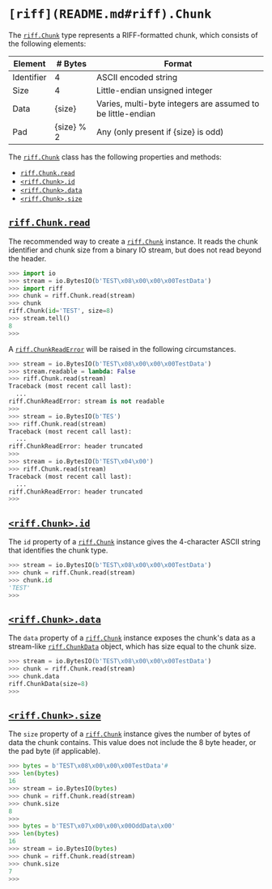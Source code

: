 # `[riff](README.md#riff).Chunk`

The [`riff.Chunk`](riff.Chunk.md#riffchunk) type represents a RIFF-formatted chunk, which consists of the following elements:

| Element    | # Bytes    | Format                                                      |
|------------|------------|-------------------------------------------------------------|
| Identifier | 4          | ASCII encoded string                                        |
| Size       | 4          | Little-endian unsigned integer                              |
| Data       | {size}     | Varies, multi-byte integers are assumed to be little-endian |
| Pad        | {size} % 2 | Any (only present if {size} is odd)                         |

The [`riff.Chunk`](riff.Chunk.md#riffchunk) class has the following properties and methods:

- [`riff.Chunk.read`](riff.Chunk.md#riffchunkread)
- [`<riff.Chunk>.id`](riff.Chunk.md#riffchunkid)
- [`<riff.Chunk>.data`](riff.Chunk.md#riffchunkdata)
- [`<riff.Chunk>.size`](riff.Chunk.md#riffchunksize)

## [`riff.Chunk.read`](riff.Chunk.md#riffchunkread)

The recommended way to create a [`riff.Chunk`](riff.Chunk.md#riffchunk) instance. It reads the chunk identifier and chunk size from a binary IO stream, but does not read beyond the header.

```python
>>> import io
>>> stream = io.BytesIO(b'TEST\x08\x00\x00\x00TestData')
>>> import riff
>>> chunk = riff.Chunk.read(stream)
>>> chunk
riff.Chunk(id='TEST', size=8)
>>> stream.tell()
8
>>>
```

A [`riff.ChunkReadError`](riff.ChunkReadError.md#riffchunkreaderror) will be raised in the following circumstances.

```python
>>> stream = io.BytesIO(b'TEST\x08\x00\x00\x00TestData')
>>> stream.readable = lambda: False
>>> riff.Chunk.read(stream)
Traceback (most recent call last):
  ...
riff.ChunkReadError: stream is not readable
>>>
>>> stream = io.BytesIO(b'TES')
>>> riff.Chunk.read(stream)
Traceback (most recent call last):
  ...
riff.ChunkReadError: header truncated
>>>
>>> stream = io.BytesIO(b'TEST\x04\x00')
>>> riff.Chunk.read(stream)
Traceback (most recent call last):
  ...
riff.ChunkReadError: header truncated
>>>
```

## [`<riff.Chunk>.id`](riff.Chunk.md#riffchunkid)

The `id` property of a [`riff.Chunk`](riff.Chunk.md#riffchunk) instance gives the 4-character ASCII string that identifies the chunk type.

```python
>>> stream = io.BytesIO(b'TEST\x08\x00\x00\x00TestData')
>>> chunk = riff.Chunk.read(stream)
>>> chunk.id
'TEST'
>>>
```

## [`<riff.Chunk>.data`](riff.Chunk.md#riffchunkdata)

The `data` property of a [`riff.Chunk`](riff.Chunk.md#riffchunk) instance exposes the chunk's data as a stream-like [`riff.ChunkData`](riff.ChunkData.md#riffchunkdata) object, which has size equal to the chunk size.

```python
>>> stream = io.BytesIO(b'TEST\x08\x00\x00\x00TestData')
>>> chunk = riff.Chunk.read(stream)
>>> chunk.data
riff.ChunkData(size=8)
>>>
```

## [`<riff.Chunk>.size`](riff.Chunk.md#riffchunksize)

The `size` property of a [`riff.Chunk`](riff.Chunk.md#riffchunk) instance gives the number of bytes of data the chunk contains. This value does not include the 8 byte header, or the pad byte (if applicable).

```python
>>> bytes = b'TEST\x08\x00\x00\x00TestData'#
>>> len(bytes)
16
>>> stream = io.BytesIO(bytes)
>>> chunk = riff.Chunk.read(stream)
>>> chunk.size
8
>>>
>>> bytes = b'TEST\x07\x00\x00\x00OddData\x00'
>>> len(bytes)
16
>>> stream = io.BytesIO(bytes)
>>> chunk = riff.Chunk.read(stream)
>>> chunk.size
7
>>>
```
